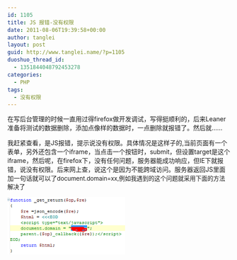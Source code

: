 ```yaml
---
id: 1105
title: JS 报错-没有权限
date: 2011-08-06T19:39:58+00:00
author: tanglei
layout: post
guid: http://www.tanglei.name/?p=1105
duoshuo_thread_id:
  - 1351844048792453278
categories:
  - PHP
tags:
  - 没有权限
---
```

在写后台管理的时候一直用过得firefox做开发调试，写得挺顺利的，后来Leaner准备将测试的数据删除，添加点像样的数据时，一点删除就报错了。然后就…… 

我赶紧查看，是JS报错，提示说没有权限。具体情况是这样子的,当前页面有一个表单，另外还包含一个iframe，当点击一个按钮时，submit，但设置target是这个iframe，然后呢，在firefox下，没有任何问题，服务器能成功响应，但IE下就报错，说没有权限。后来网上查，说这个是因为不能跨域访问。服务器返回JS里面加一句话就可以了<span style="font-size:10pt">document.domain=xx,例如我遇到的这个问题就采用下面的方法解决了<br /> </span>

![](/wp-content/uploads/2011/08/080611_1139_JS1.png)
